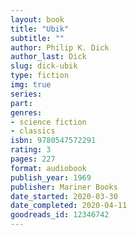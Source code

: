 ```yaml
---
layout: book
title: "Ubik"
subtitle: ""
author: Philip K. Dick
author_last: Dick
slug: dick-ubik
type: fiction
img: true
series: 
part: 
genres:
- science fiction
- classics
isbn: 9780547572291
rating: 3
pages: 227
format: audiobook
publish_year: 1969
publisher: Mariner Books
date_started: 2020-03-30
date_completed: 2020-04-11
goodreads_id: 12346742
---
```

